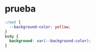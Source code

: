 # prueba
```css
:root {
  --background-color: yellow;
}
body {
  background: var(--background-color);
}
``` 

